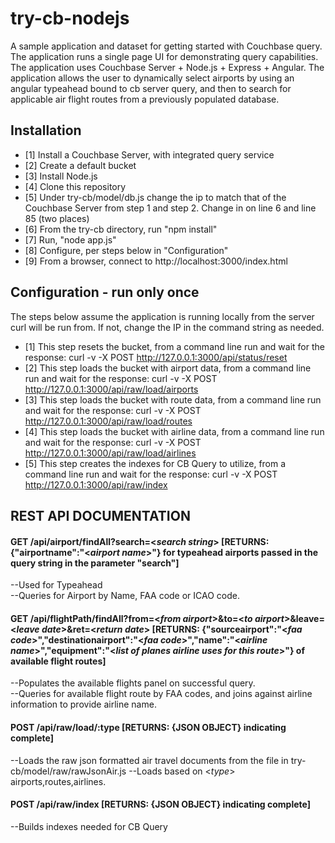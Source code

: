 try-cb-nodejs
===============

A sample application and dataset for getting started with Couchbase query.  The application runs a single page UI for demonstrating query capabilities.   The application uses Couchbase Server +  Node.js + Express + Angular.   The application allows the user to dynamically select airports by using an angular typeahead bound to cb server query, and then to search for applicable air flight routes from a previously populated database.  

## Installation
 - [1] Install a Couchbase Server, with integrated query service
 - [2] Create a default bucket
 - [3] Install Node.js
 - [4] Clone this repository
 - [5] Under try-cb/model/db.js change the ip to match that of the Couchbase Server from step 1 and step 2.   Change in on line 6 and line 85 (two places)
 - [6] From the try-cb directory, run "npm install"
 - [7] Run, "node app.js"
 - [8] Configure, per steps below in "Configuration" 
 - [9] From a browser, connect to http://localhost:3000/index.html
 
## Configuration - run only once
The steps below assume the application is running locally from the server curl will be run from.  If not, change the IP in the command string as needed.  

 - [1] This step resets the bucket, from a command line run and wait for the response: curl -v -X POST http://127.0.0.1:3000/api/status/reset   
 - [2] This step loads the bucket with airport data, from a command line run and wait for the response:  curl -v -X POST http://127.0.0.1:3000/api/raw/load/airports
 - [3] This step loads the bucket with route data, from a command line run and wait for the response:  curl -v -X POST http://127.0.0.1:3000/api/raw/load/routes
 - [4] This step loads the bucket with airline data, from a command line run and wait for the response: curl -v -X POST http://127.0.0.1:3000/api/raw/load/airlines
 - [5] This step creates the indexes for CB Query to utilize, from a command line run and wait for the response:  curl -v -X POST http://127.0.0.1:3000/api/raw/index

## REST API DOCUMENTATION
#### GET /api/airport/findAll?search=<_search string_> [**RETURNS: {"airportname":"<_airport name_>"} for typeahead airports passed in the query string in the parameter "search"**] 	
--Used for Typeahead							
--Queries for Airport by Name, FAA code or ICAO code.

#### GET /api/flightPath/findAll?from=<_from airport_>&to=<_to airport_>&leave=<_leave date_>&ret=<_return date_> [**RETURNS: {"sourceairport":"<_faa code_>","destinationairport":"<_faa code_>","name":"<_airline name_>","equipment":"<_list of planes airline uses for this route_>"} of available flight routes**]
--Populates the available flights panel on successful query.  
--Queries for available flight route by FAA codes, and joins against airline information to provide airline name.  

#### POST /api/raw/load/:type [**RETURNS: {JSON OBJECT} indicating complete**]
--Loads the raw json formatted air travel documents from the file in try-cb/model/raw/rawJsonAir.js
--Loads based on <_type_> airports,routes,airlines.

#### POST /api/raw/index [**RETURNS: {JSON OBJECT} indicating complete**]
--Builds indexes needed for CB Query 
